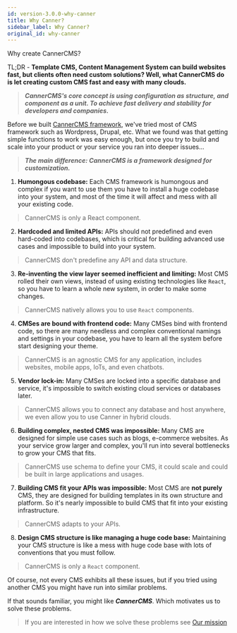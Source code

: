 ```yaml
---
id: version-3.0.0-why-canner
title: Why Canner?
sidebar_label: Why Canner?
original_id: why-canner
---
```


Why create CannerCMS?

TL;DR - **Template CMS, Content Management System can build websites fast, but clients often need custom solutions? Well, what CannerCMS do is let creating custom CMS fast and easy with many clouds.** 

> ***CannerCMS's core concept is using configuration as structure, and component as a unit. To achieve fast delivery and stability for developers and companies.***

Before we built [CannerCMS framework](why-cms-framework), we've tried most of CMS framework such as Wordpress, Drupal, etc. What we found was that getting simple functions to work was easy enough, but once you try to build and scale into your product or your service you ran into deeper issues...

> ***The main difference: CannerCMS is a framework designed for customization.***


1. **Humongous codebase:**  Each CMS framework is humongous and complex if you want to use them you have to install a huge codebase into your system, and most of the time it will affect and mess with all your existing code.

> CannerCMS is only a React component.

2. **Hardcoded and limited APIs:**  APIs should not predefined and even hard-coded into codebases, which is critical for building advanced use cases and impossible to build into your system.

> CannerCMS don't predefine any API and data structure.

3. **Re-inventing the view layer seemed inefficient and limiting:**  Most CMS rolled their own views, instead of using existing technologies like `React`, so you have to learn a whole new system, in order to make some changes.

> CannerCMS natively allows you to use `React` components.

4. **CMSes are bound with frontend code:**  Many CMSes bind with frontend code, so there are many needless and complex conventional namings and settings in your codebase, you have to learn all the system before start designing your theme.

> CannerCMS is an agnostic CMS for any application, includes websites, mobile apps, IoTs, and even chatbots.

5. **Vendor lock-in:** Many CMSes are locked into a specific database and service, it's impossible to switch existing cloud services or databases later.

> CannerCMS allows you to connect any database and host anywhere, we even allow you to use Canner in hybrid clouds.

6. **Building complex, nested CMS was impossible:** Many CMS are designed for simple use cases such as blogs, e-commerce websites. As your service grow larger and complex, you'll run into several bottlenecks to grow your CMS that fits.

> CannerCMS use schema to define your CMS, it could scale and could be built in large applications and usages.

7. **Building CMS fit your APIs was impossible:** Most CMS are **not purely** CMS, they are designed for building templates in its own structure and platform.  So it's nearly impossible to build CMS that fit into your existing infrastructure.

> CannerCMS adapts to your APIs.

8. **Design CMS structure is like managing a huge code base:** Maintaining your CMS structure is like a mess with huge code base with lots of conventions that you must follow.

> CannerCMS is only a `React` component.

Of course, not every CMS exhibits all these issues, but if you tried using another CMS you might have run into similar problems.

If that sounds familiar, you might like ***CannerCMS***. Which motivates us to solve these problems.

> If you are interested in how we solve these problems see [Our mission](why-mission.html)